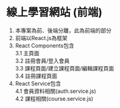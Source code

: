 # 線上學習網站 (前端)  
1. 本專案為前、後端分離，此為前端的部分
2. 前端以React.js為框架
3. React Components包含  
   3.1 主頁面  
   3.2 註冊會員/登入會員  
   3.3 課程頁面/建立課程頁面/編輯課程頁面  
   3.4 註冊課程頁面
4. React Service包含  
   4.1 會員資料相關(auth.service.js)  
   4.2 課程相關(course.service.js)
